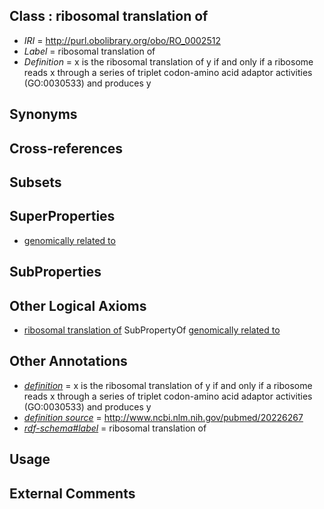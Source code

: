 
## Class : ribosomal translation of

 * *IRI* = http://purl.obolibrary.org/obo/RO_0002512
 * *Label* = ribosomal translation of
 * *Definition* = x is the ribosomal translation of y if and only if a ribosome reads x through a series of triplet codon-amino acid adaptor activities (GO:0030533) and produces y

## Synonyms


## Cross-references


## Subsets


## SuperProperties

 * [genomically related to](../../RO/30/RO_0002330.md)

## SubProperties


## Other Logical Axioms

 * [ribosomal translation of](../../RO/12/RO_0002512.md) SubPropertyOf [genomically related to](../../RO/30/RO_0002330.md)

## Other Annotations

 * *[definition](../../IAO/15/IAO_0000115.md)* = x is the ribosomal translation of y if and only if a ribosome reads x through a series of triplet codon-amino acid adaptor activities (GO:0030533) and produces y
 * *[definition source](../../IAO/19/IAO_0000119.md)* = http://www.ncbi.nlm.nih.gov/pubmed/20226267
 * *[rdf-schema#label](../../el/rdf-schema#label.md)* = ribosomal translation of

## Usage


## External Comments

